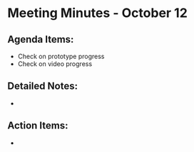 # Meeting Minutes - October 12

## Agenda Items:
- Check on prototype progress
- Check on video progress

## Detailed Notes:
- 

## Action Items:
- 
